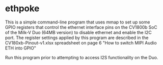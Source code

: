 # ethpoke

This is a simple command-line program that uses mmap to set up some GPIO registers
that control the ethernet interface pins on the CV1800b SoC of the Milk-V Duo
(64MB version) to disable ethernet and enable the I2C port. The register settings
applied by this program are described in the CV180xb-Pinout-v1.xlsx spreadsheet
on page 6 "How to switch MIPI Audio ETH into GPIO"

Run this program prior to attempting to access I2S functionality on the Duo. 